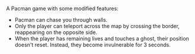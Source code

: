 A Pacman game with some modified features:
- Pacman can chase you through walls.
- Only the player can teleport across the map by crossing the border, reappearing on the opposite side.
- When the player has remaining lives and touches a ghost, their position doesn't reset. Instead, they become invulnerable for 3 seconds.

